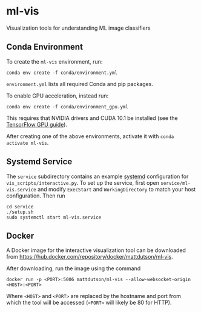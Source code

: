 # ml-vis

Visualization tools for understanding ML image classifiers

## Conda Environment

To create the `ml-vis` environment, run:
```
conda env create -f conda/environment.yml
```
`environment.yml` lists all required Conda and pip packages.

To enable GPU acceleration, instead run:
```
conda env create -f conda/environment_gpu.yml
```
This requires that NVIDIA drivers and CUDA 10.1 be installed (see the [TensorFlow GPU guide](https://www.tensorflow.org/install/gpu)).

After creating one of the above environments, activate it with `conda activate ml-vis`.

## Systemd Service

The `service` subdirectory contains an example [systemd](https://freedesktop.org/wiki/Software/systemd/) configuration for `vis_scripts/interactive.py`. To set up the service, first open `service/ml-vis.service` and modify `ExecStart` and `WorkingDirectory` to match your host configuration. Then run
```
cd service
./setup.sh
sudo systemctl start ml-vis.service
```

## Docker

A Docker image for the interactive visualization tool can be downloaded from https://hub.docker.com/repository/docker/mattdutson/ml-vis.

After downloading, run the image using the command
```
docker run -p <PORT>:5006 mattdutson/ml-vis --allow-websocket-origin <HOST>:<PORT>
```
Where `<HOST>` and `<PORT>` are replaced by the hostname and port from which the tool will be accessed (`<PORT>` will likely be 80 for HTTP).
